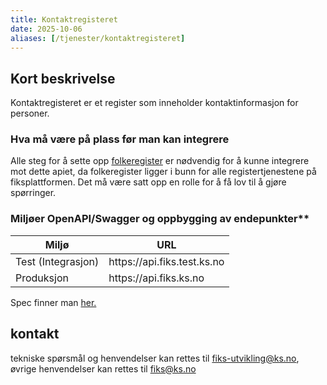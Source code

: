 ```yaml
---
title: Kontaktregisteret 
date: 2025-10-06
aliases: [/tjenester/kontaktregisteret]
---
```


## Kort beskrivelse
Kontaktregisteret er et register som inneholder kontaktinformasjon for personer.

### Hva må være på plass før man kan integrere

Alle steg for å sette opp [folkeregister](/tjenester/folkeregister) er nødvendig for å kunne integrere mot dette apiet, da folkeregister ligger i bunn for alle registertjenestene på fiksplattformen. Det må være satt opp en rolle for å få lov til å gjøre spørringer.

### Miljøer OpenAPI/Swagger og oppbygging av endepunkter**

| Miljø              | URL                          |
| ------------------ | ---------------------------- |
| Test (Integrasjon) | http&#8203;s://api.fiks.test.ks.no  |
| Produksjon         | http&#8203;s://api.fiks.ks.no       |

Spec finner man [her.](https://editor-next.swagger.io/?url=https://developers.fiks.ks.no/api/register-krr-api-v1.json)

## kontakt
tekniske spørsmål og henvendelser kan rettes til fiks-utvikling@ks.no, øvrige henvendelser kan rettes til fiks@ks.no
